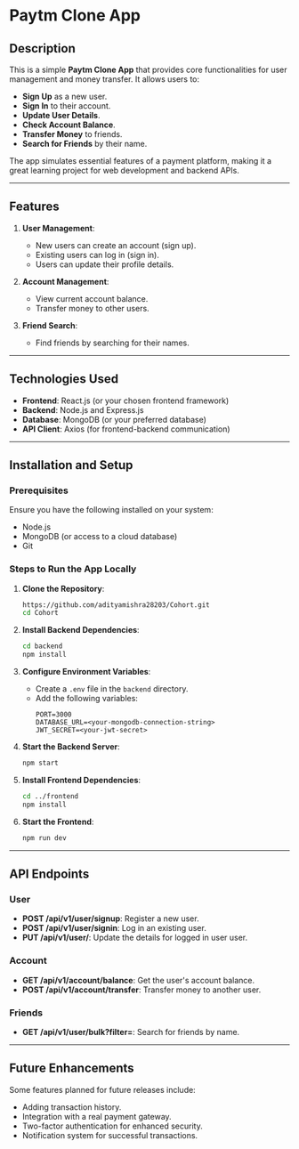 # Paytm Clone App

## Description
This is a simple **Paytm Clone App** that provides core functionalities for user management and money transfer. It allows users to:

- **Sign Up** as a new user.
- **Sign In** to their account.
- **Update User Details**.
- **Check Account Balance**.
- **Transfer Money** to friends.
- **Search for Friends** by their name.

The app simulates essential features of a payment platform, making it a great learning project for web development and backend APIs.

---

## Features
1. **User Management**:
   - New users can create an account (sign up).
   - Existing users can log in (sign in).
   - Users can update their profile details.

2. **Account Management**:
   - View current account balance.
   - Transfer money to other users.

3. **Friend Search**:
   - Find friends by searching for their names.

---

## Technologies Used
- **Frontend**: React.js (or your chosen frontend framework)
- **Backend**: Node.js and Express.js
- **Database**: MongoDB (or your preferred database)
- **API Client**: Axios (for frontend-backend communication)

---

## Installation and Setup

### Prerequisites
Ensure you have the following installed on your system:
- Node.js
- MongoDB (or access to a cloud database)
- Git

### Steps to Run the App Locally

1. **Clone the Repository**:
   ```bash
   https://github.com/adityamishra28203/Cohort.git
   cd Cohort
   ```

2. **Install Backend Dependencies**:
   ```bash
   cd backend
   npm install
   ```

3. **Configure Environment Variables**:
   - Create a `.env` file in the `backend` directory.
   - Add the following variables:
     ```env
     PORT=3000
     DATABASE_URL=<your-mongodb-connection-string>
     JWT_SECRET=<your-jwt-secret>
     ```

4. **Start the Backend Server**:
   ```bash
   npm start
   ```

5. **Install Frontend Dependencies**:
   ```bash
   cd ../frontend
   npm install
   ```

6. **Start the Frontend**:
   ```bash
   npm run dev
   ```
---

## API Endpoints

### User
- **POST /api/v1/user/signup**: Register a new user.
- **POST /api/v1/user/signin**: Log in an existing user.
- **PUT /api/v1/user/**: Update the details for logged in user user.

### Account
- **GET /api/v1/account/balance**: Get the user's account balance.
- **POST /api/v1/account/transfer**: Transfer money to another user.

### Friends
- **GET /api/v1/user/bulk?filter=**: Search for friends by name.

---

## Future Enhancements
Some features planned for future releases include:
- Adding transaction history.
- Integration with a real payment gateway.
- Two-factor authentication for enhanced security.
- Notification system for successful transactions.


